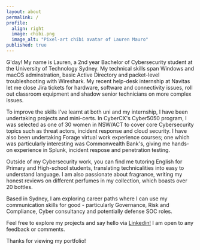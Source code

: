 ```yaml
---
layout: about
permalink: /
profile:
  align: right
  image: chibi.png
  image_alt: "Pixel-art chibi avatar of Lauren Mauro"
published: true
---
```


G'day! My name is Lauren,  a 2nd year Bachelor of Cybersecurity student at the University of Technology Sydney. My technical skills span Windows and macOS adminstration, basic Active Directory and packet-level troubleshooting with Wireshark. My recent help-desk internship at Navitas let me close Jira tickets for hardware, software and connectivity issues, roll out classroom equipment and shadow senior technicians on more complex issues.

To improve the skills I've learnt at both uni and my internship, I have been undertaking projects and mini-certs. In CyberCX's Cyber5050 program, I was selected as one of 30 women in NSW/ACT to cover core Cybersecurity topics such as threat actors, incident response and cloud security. I have also been undertaking Forage virtual work experience courses; one which was particularly interesting was Commonwealth Bank's, giving me hands-on experience in Splunk, incident respose and penetration testing.

Outside of my Cybersecurity work, you can find me tutoring English for Primary and High-school students, translating technicalities into easy to understand language. I am also passionate about fragrance, writing my honest reviews on different perfumes in my collection, which boasts over 20 bottles.

Based in Sydney, I am exploring career paths where I can use my communication skills for good - particularly Governance, Risk and Compliance, Cyber consultancy and potentially defense SOC roles.

Feel free to explore my projects and say hello via [Linkedin!](https://www.linkedin.com/in/lauren-mauro-325853269/) I am open to any feedback or comments. 

Thanks for viewing my portfolio!
